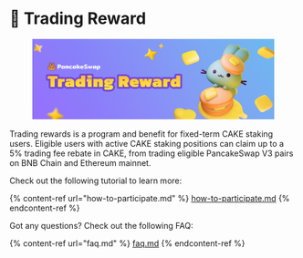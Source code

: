 # 🧈 Trading Reward

<figure><img src="../../.gitbook/assets/trading-reward.png" alt=""><figcaption></figcaption></figure>

Trading rewards is a program and benefit for fixed-term CAKE staking users. Eligible users with active CAKE staking positions can claim up to a 5% trading fee rebate in CAKE, from trading eligible PancakeSwap V3 pairs on BNB Chain and Ethereum mainnet.

Check out the following tutorial to learn more:

{% content-ref url="how-to-participate.md" %}
[how-to-participate.md](how-to-participate.md)
{% endcontent-ref %}

Got any questions? Check out the following FAQ:

{% content-ref url="faq.md" %}
[faq.md](faq.md)
{% endcontent-ref %}
